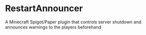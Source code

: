 # RestartAnnouncer
A Minecraft Spigot/Paper plugin that controls server shutdown and announces warnings to the players beforehand
